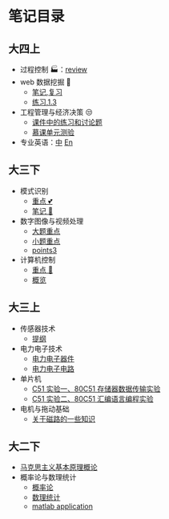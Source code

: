 # 笔记目录

## 大四上

- 过程控制 🏭：[review](大四上/过程控制/review.md)
- web 数据挖掘 🤩
  - [笔记](大四上/web数据挖掘/笔记.md),[复习](大四上/web数据挖掘/复习.md)
  - [练习](大四上/web数据挖掘/练习.md),[1.3](大四上/web数据挖掘/exercises/1.3.md)
- 工程管理与经济决策 😒
  - [课件中的练习和讨论题](大四上/工程管理与经济决策/课件附属.md)
  - [慕课单元测验](大四上/工程管理与经济决策/测验.md)
- 专业英语：[中](大四上/专业英语/text.zh.md) [En](大四上/专业英语/text.en.md)

## 大三下

- 模式识别
  - [重点 💕](大三下/模式识别/points.md)
  - [笔记 📒](大三下/模式识别/notes.md)
- 数字图像与视频处理
  - [大题重点](大三下/图像与视频处理/points.md)
  - [小题重点](大三下/图像与视频处理/points2.md)
  - [points3](大三下/图像与视频处理/points3.md)
- 计算机控制
  - [重点 🏁](大三下/计算机控制系统/points.md)
  - [概览](大三下/计算机控制系统/overview.md)

## 大三上

- 传感器技术
  - [提纲](大三上/传感器技术/传感器提纲.md)
- 电力电子技术
  - [电力电子器件](大三上/电力电子技术/电力电子器件.md)
  - [电力电子电路](大三上/电力电子技术/电力电子电路.md)
- 单片机
  - [C51 实验一、80C51 存储器数据传输实验](大三上/单片机与嵌入式/实验一、80C51存储器数据传输实验.md)
  - [C51 实验二、80C51 汇编语言编程实验](大三上/单片机与嵌入式/实验二、80C51汇编语言编程实验.md)
- 电机与拖动基础
  - [关于磁路的一些知识](大三上\电机与拖动基础\关于磁路的一些知识.md)

## 大二下

- [马克思主义基本原理概论](/大二下/马克思主义基本原理/马克思主义基本原理.md)
- 概率论与数理统计
  - [概率论](/大二下/概率论与数理统计/概率论与数理统计/概率论.md)
  - [数理统计](/大二下/概率论与数理统计/概率论与数理统计/数理统计.md)
  - [matlab application](/大二下/概率论与数理统计/matlab实现/matlab实现.md)
